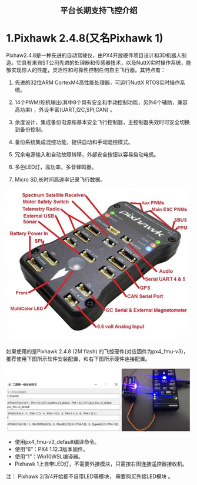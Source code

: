 ## <center> 平台长期支持飞控介绍 <center>
# 1.Pixhawk 2.4.8(又名Pixhawk 1)

Pixhaw2.4.8是一种先进的自动驾驶仪，由PX4开放硬件项目设计和3D机器人制造。它具有来自ST公司先进的处理器和传感器技术，以及NuttX实时操作系统，能够实现惊人的性能，灵活性和可靠性控制任何自主飞行器。其特点有：

1. 先进的32位ARM CortexM4高性能处理器，可运行NuttX RTOS实时操作系统。

2. 14个PWM/舵机输出(其中8个具有安全和手动控制功能，另外6个辅助，兼容高功率) ，外设丰富(UART,I2C,SPI,CAN) 。

3. 余度设计，集成备份电源和基本安全飞行控制器，主控制器失效时可安全切换到备份控制。

4. 备份系统集成混控功能，提供自动和手动混控模式。

5. 冗余电源输入和自动故障转移，外部安全按钮以容易启动电机。

6. 多色LED灯，高功率，多音蜂鸣器。

7. Micro SD,长时间高速率记录飞行数据。

![image-20231017171021915](Image/image-20231017171021915.png)

如果使用的是Pixhawk 2.4.8 (2M flash) 的飞控硬件(对应固件为px4_fmu-v3)，推荐使用下图所示软件安装配置，和右下图所示硬件连接配置。

![image-20231017171047941](Image/image-20231017171047941.png)

* 使用px4_fmu-v3_default编译命令。
* 使用“6”：PX4 1.12.3版本固件。
* 使用“1”：Win10WSL编译器。
* Pixhawk 1上自带LED灯，不需要外接模块，只需按右图连接遥控器接收机。

注： Pixhawk 2/3/4开始都不自带LED等模块， 需要购买外接LED模块 。
